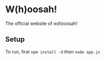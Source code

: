 W(h)oosah!
==========
The official website of w(h)oosah!

Setup
------
To run, first `npm install -d` then `node app.js`